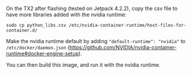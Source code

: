 On the TX2 after flashing (tested on Jetpack 4.2.2), copy the csv file to have more libraries added with the nvidia runtime:
```
sudo cp python_libs.csv /etc/nvidia-container-runtime/host-files-for-container.d/
```

Make the nvidia runtime default by adding `"default-runtime": "nvidia"` to `/etc/docker/daemon.json` (https://github.com/NVIDIA/nvidia-container-runtime#docker-engine-setup).

You can then build this image, and run it with the nvidia runtime.
